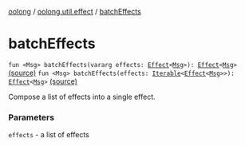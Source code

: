 [oolong](../index.md) / [oolong.util.effect](index.md) / [batchEffects](./batch-effects.md)

# batchEffects

`fun <Msg> batchEffects(vararg effects: `[`Effect`](../oolong/-effect.md)`<`[`Msg`](batch-effects.md#Msg)`>): `[`Effect`](../oolong/-effect.md)`<`[`Msg`](batch-effects.md#Msg)`>` [(source)](https://github.com/oolong-kt/oolong/tree/master/oolong/src/commonMain/kotlin/oolong/util/effect/util.kt#L18)
`fun <Msg> batchEffects(effects: `[`Iterable`](https://kotlinlang.org/api/latest/jvm/stdlib/kotlin.collections/-iterable/index.html)`<`[`Effect`](../oolong/-effect.md)`<`[`Msg`](batch-effects.md#Msg)`>>): `[`Effect`](../oolong/-effect.md)`<`[`Msg`](batch-effects.md#Msg)`>` [(source)](https://github.com/oolong-kt/oolong/tree/master/oolong/src/commonMain/kotlin/oolong/util/effect/util.kt#L26)

Compose a list of effects into a single effect.

### Parameters

`effects` - a list of effects